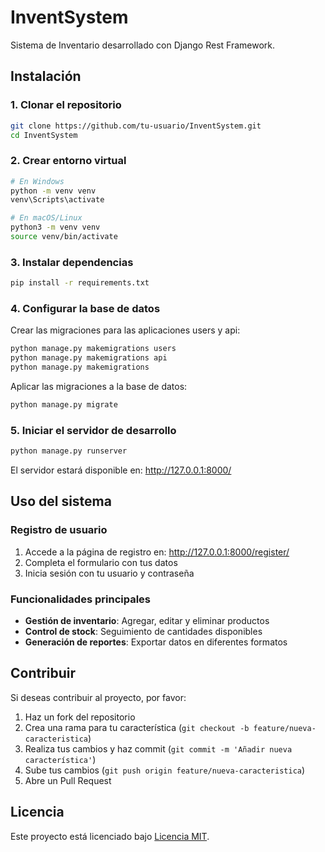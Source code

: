 # InventSystem

Sistema de Inventario desarrollado con Django Rest Framework.

## Instalación

### 1. Clonar el repositorio

```bash
git clone https://github.com/tu-usuario/InventSystem.git
cd InventSystem
```

### 2. Crear entorno virtual

```bash
# En Windows
python -m venv venv
venv\Scripts\activate

# En macOS/Linux
python3 -m venv venv
source venv/bin/activate
```

### 3. Instalar dependencias

```bash
pip install -r requirements.txt
```

### 4. Configurar la base de datos

Crear las migraciones para las aplicaciones users y api:

```bash
python manage.py makemigrations users
python manage.py makemigrations api
python manage.py makemigrations
```

Aplicar las migraciones a la base de datos:

```bash
python manage.py migrate
```

### 5. Iniciar el servidor de desarrollo

```bash
python manage.py runserver
```

El servidor estará disponible en: http://127.0.0.1:8000/

## Uso del sistema

### Registro de usuario

1. Accede a la página de registro en: http://127.0.0.1:8000/register/
2. Completa el formulario con tus datos
3. Inicia sesión con tu usuario y contraseña

### Funcionalidades principales

- **Gestión de inventario**: Agregar, editar y eliminar productos
- **Control de stock**: Seguimiento de cantidades disponibles
- **Generación de reportes**: Exportar datos en diferentes formatos

## Contribuir

Si deseas contribuir al proyecto, por favor:

1. Haz un fork del repositorio
2. Crea una rama para tu característica (`git checkout -b feature/nueva-caracteristica`)
3. Realiza tus cambios y haz commit (`git commit -m 'Añadir nueva característica'`)
4. Sube tus cambios (`git push origin feature/nueva-caracteristica`)
5. Abre un Pull Request

## Licencia

Este proyecto está licenciado bajo [Licencia MIT](LICENSE).